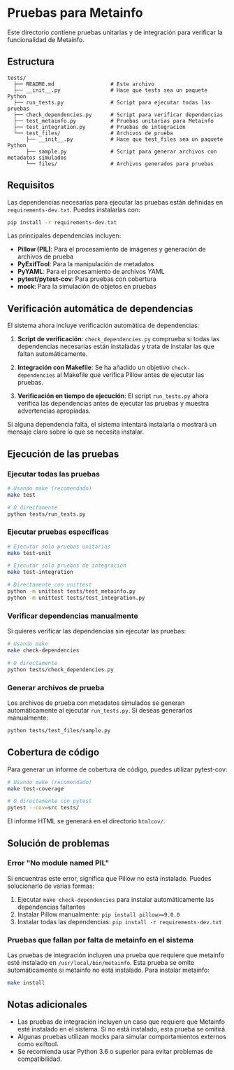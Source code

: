 # Pruebas para Metainfo

Este directorio contiene pruebas unitarias y de integración para verificar la funcionalidad de Metainfo.

## Estructura

```
tests/
  ├── README.md                  # Este archivo
  ├── __init__.py                # Hace que tests sea un paquete Python
  ├── run_tests.py               # Script para ejecutar todas las pruebas
  ├── check_dependencies.py      # Script para verificar dependencias
  ├── test_metainfo.py           # Pruebas unitarias para Metainfo
  ├── test_integration.py        # Pruebas de integración
  └── test_files/                # Archivos de prueba
      ├── __init__.py            # Hace que test_files sea un paquete Python
      ├── sample.py              # Script para generar archivos con metadatos simulados
      └── files/                 # Archivos generados para pruebas
```

## Requisitos

Las dependencias necesarias para ejecutar las pruebas están definidas en `requirements-dev.txt`. Puedes instalarlas con:

```bash
pip install -r requirements-dev.txt
```

Las principales dependencias incluyen:

- **Pillow (PIL)**: Para el procesamiento de imágenes y generación de archivos de prueba
- **PyExifTool**: Para la manipulación de metadatos
- **PyYAML**: Para el procesamiento de archivos YAML
- **pytest/pytest-cov**: Para pruebas con cobertura
- **mock**: Para la simulación de objetos en pruebas

## Verificación automática de dependencias

El sistema ahora incluye verificación automática de dependencias:

1. **Script de verificación**: `check_dependencies.py` comprueba si todas las dependencias necesarias están instaladas y trata de instalar las que faltan automáticamente.

2. **Integración con Makefile**: Se ha añadido un objetivo `check-dependencies` al Makefile que verifica Pillow antes de ejecutar las pruebas.

3. **Verificación en tiempo de ejecución**: El script `run_tests.py` ahora verifica las dependencias antes de ejecutar las pruebas y muestra advertencias apropiadas.

Si alguna dependencia falta, el sistema intentará instalarla o mostrará un mensaje claro sobre lo que se necesita instalar.

## Ejecución de las pruebas

### Ejecutar todas las pruebas

```bash
# Usando make (recomendado)
make test

# O directamente
python tests/run_tests.py
```

### Ejecutar pruebas específicas

```bash
# Ejecutar solo pruebas unitarias
make test-unit

# Ejecutar solo pruebas de integración 
make test-integration

# Directamente con unittest
python -m unittest tests/test_metainfo.py
python -m unittest tests/test_integration.py
```

### Verificar dependencias manualmente

Si quieres verificar las dependencias sin ejecutar las pruebas:

```bash
# Usando make
make check-dependencies

# O directamente
python tests/check_dependencies.py
```

### Generar archivos de prueba

Los archivos de prueba con metadatos simulados se generan automáticamente al ejecutar `run_tests.py`. 
Si deseas generarlos manualmente:

```bash
python tests/test_files/sample.py
```

## Cobertura de código

Para generar un informe de cobertura de código, puedes utilizar pytest-cov:

```bash
# Usando make (recomendado)
make test-coverage

# O directamente con pytest
pytest --cov=src tests/
```

El informe HTML se generará en el directorio `htmlcov/`.

## Solución de problemas

### Error "No module named PIL"

Si encuentras este error, significa que Pillow no está instalado. Puedes solucionarlo de varias formas:

1. Ejecutar `make check-dependencies` para instalar automáticamente las dependencias faltantes
2. Instalar Pillow manualmente: `pip install pillow>=9.0.0`
3. Instalar todas las dependencias: `pip install -r requirements-dev.txt`

### Pruebas que fallan por falta de metainfo en el sistema

Las pruebas de integración incluyen una prueba que requiere que metainfo esté instalado en `/usr/local/bin/metainfo`. Esta prueba se omite automáticamente si metainfo no está instalado. Para instalar metainfo:

```bash
make install
```

## Notas adicionales

- Las pruebas de integración incluyen un caso que requiere que Metainfo esté instalado en el sistema. Si no está instalado, esta prueba se omitirá.
- Algunas pruebas utilizan mocks para simular comportamientos externos como exiftool.
- Se recomienda usar Python 3.6 o superior para evitar problemas de compatibilidad. 
